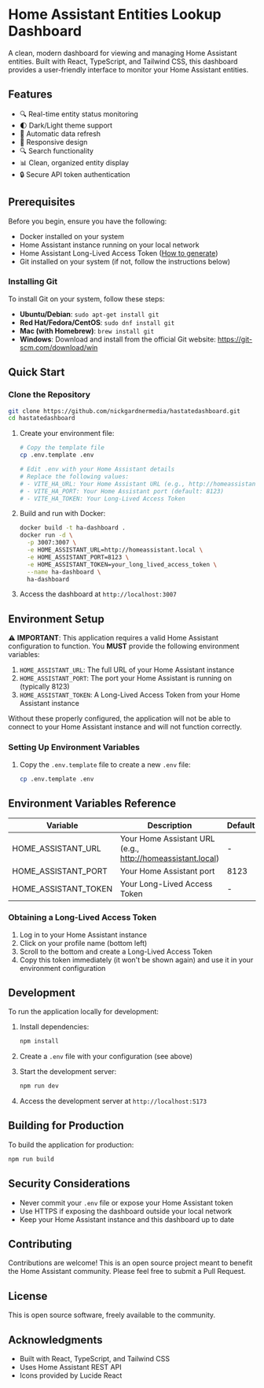 # Home Assistant Entities Lookup Dashboard

A clean, modern dashboard for viewing and managing Home Assistant entities. Built with React, TypeScript, and Tailwind CSS, this dashboard provides a user-friendly interface to monitor your Home Assistant entities.

## Features

- 🔍 Real-time entity status monitoring
- 🌓 Dark/Light theme support
- 🔄 Automatic data refresh
- 📱 Responsive design
- 🔍 Search functionality
- 📊 Clean, organized entity display
- 🔒 Secure API token authentication

## Prerequisites

Before you begin, ensure you have the following:

- Docker installed on your system
- Home Assistant instance running on your local network
- Home Assistant Long-Lived Access Token ([How to generate](https://developers.home-assistant.io/docs/auth_api/#long-lived-access-token))
- Git installed on your system (if not, follow the instructions below)

### Installing Git

To install Git on your system, follow these steps:

- **Ubuntu/Debian**: `sudo apt-get install git`
- **Red Hat/Fedora/CentOS**: `sudo dnf install git`
- **Mac (with Homebrew)**: `brew install git`
- **Windows**: Download and install from the official Git website: https://git-scm.com/download/win

## Quick Start

### Clone the Repository
```bash
git clone https://github.com/nickgardnermedia/hastatedashboard.git
cd hastatedashboard
```

1. Create your environment file:
   ```bash
   # Copy the template file
   cp .env.template .env
   
   # Edit .env with your Home Assistant details
   # Replace the following values:
   # - VITE_HA_URL: Your Home Assistant URL (e.g., http://homeassistant.local)
   # - VITE_HA_PORT: Your Home Assistant port (default: 8123)
   # - VITE_HA_TOKEN: Your Long-Lived Access Token
   ```

2. Build and run with Docker:
   ```bash
   docker build -t ha-dashboard .
   docker run -d \
     -p 3007:3007 \
     -e HOME_ASSISTANT_URL=http://homeassistant.local \
     -e HOME_ASSISTANT_PORT=8123 \
     -e HOME_ASSISTANT_TOKEN=your_long_lived_access_token \
     --name ha-dashboard \
     ha-dashboard
   ```

3. Access the dashboard at `http://localhost:3007`

## Environment Setup

⚠️ **IMPORTANT**: This application requires a valid Home Assistant configuration to function. You **MUST** provide the following environment variables:

1. `HOME_ASSISTANT_URL`: The full URL of your Home Assistant instance
2. `HOME_ASSISTANT_PORT`: The port your Home Assistant is running on (typically 8123)
3. `HOME_ASSISTANT_TOKEN`: A Long-Lived Access Token from your Home Assistant instance

Without these properly configured, the application will not be able to connect to your Home Assistant instance and will not function correctly.

### Setting Up Environment Variables

1. Copy the `.env.template` file to create a new `.env` file:
   ```bash
   cp .env.template .env
   ```

## Environment Variables Reference

| Variable | Description | Default | Required |
|----------|-------------|---------|----------|
| HOME_ASSISTANT_URL | Your Home Assistant URL (e.g., http://homeassistant.local) | - | ✅ Yes |
| HOME_ASSISTANT_PORT | Your Home Assistant port | 8123 | ✅ Yes |
| HOME_ASSISTANT_TOKEN | Your Long-Lived Access Token | - | ✅ Yes |

### Obtaining a Long-Lived Access Token

1. Log in to your Home Assistant instance
2. Click on your profile name (bottom left)
3. Scroll to the bottom and create a Long-Lived Access Token
4. Copy this token immediately (it won't be shown again) and use it in your environment configuration

## Development

To run the application locally for development:

1. Install dependencies:
   ```bash
   npm install
   ```

2. Create a `.env` file with your configuration (see above)

3. Start the development server:
   ```bash
   npm run dev
   ```

4. Access the development server at `http://localhost:5173`

## Building for Production

To build the application for production:

```bash
npm run build
```

## Security Considerations

- Never commit your `.env` file or expose your Home Assistant token
- Use HTTPS if exposing the dashboard outside your local network
- Keep your Home Assistant instance and this dashboard up to date

## Contributing

Contributions are welcome! This is an open source project meant to benefit the Home Assistant community. Please feel free to submit a Pull Request.

## License

This is open source software, freely available to the community.

## Acknowledgments

- Built with React, TypeScript, and Tailwind CSS
- Uses Home Assistant REST API
- Icons provided by Lucide React
